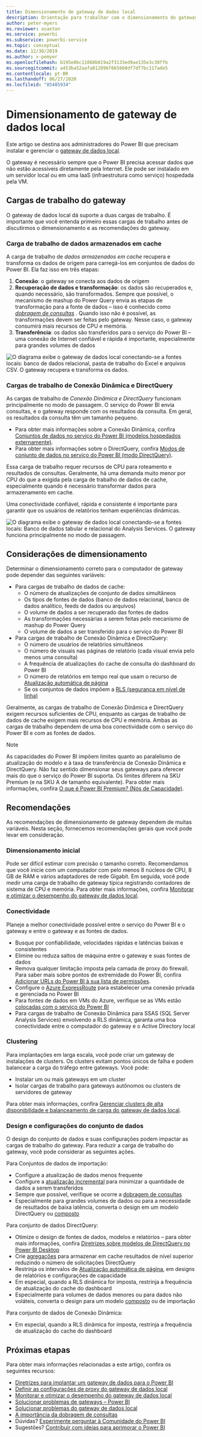 ```yaml
---
title: Dimensionamento de gateway de dados local
description: Orientação para trabalhar com o dimensionamento do gateway de dados local.
author: peter-myers
ms.reviewer: asaxton
ms.service: powerbi
ms.subservice: powerbi-service
ms.topic: conceptual
ms.date: 12/30/2019
ms.author: v-pemyer
ms.openlocfilehash: b195e0bc11068b819a2f3133ed9ae135e3c30ffb
ms.sourcegitcommit: a453ba52aafa012896f665660df7df7bc117ade5
ms.contentlocale: pt-BR
ms.lasthandoff: 06/27/2020
ms.locfileid: "85485934"
---
```

# <a name="on-premises-data-gateway-sizing"></a>Dimensionamento de gateway de dados local

Este artigo se destina aos administradores do Power BI que precisam instalar e gerenciar o [gateway de dados local](../connect-data/service-gateway-onprem.md).

O gateway é necessário sempre que o Power BI precisa acessar dados que não estão acessíveis diretamente pela Internet. Ele pode ser instalado em um servidor local ou em uma IaaS (infraestrutura como serviço) hospedada pela VM.

## <a name="gateway-workloads"></a>Cargas de trabalho do gateway

O gateway de dados local dá suporte a duas cargas de trabalho. É importante que você entenda primeiro essas cargas de trabalho antes de discutirmos o dimensionamento e as recomendações do gateway.

### <a name="cached-data-workload"></a>Carga de trabalho de dados armazenados em cache

A carga de trabalho de _dados armazenados em cache_ recupera e transforma os dados de origem para carregá-los em conjuntos de dados do Power BI. Ela faz isso em três etapas:

1. **Conexão**: o gateway se conecta aos dados de origem
1. **Recuperação de dados e transformação**: os dados são recuperados e, quando necessário, são transformados. Sempre que possível, o mecanismo de mashup do Power Query envia as etapas de transformação para a fonte de dados – isso é conhecido como _[dobragem de consultas](power-query-folding.md)_ . Quando isso não é possível, as transformações devem ser feitas pelo gateway. Nesse caso, o gateway consumirá mais recursos de CPU e memória.
1. **Transferência**: os dados são transferidos para o serviço do Power BI – uma conexão de Internet confiável e rápida é importante, especialmente para grandes volumes de dados

![O diagrama exibe o gateway de dados local conectando-se a fontes locais: banco de dados relacional, pasta de trabalho do Excel e arquivos CSV. O gateway recupera e transforma os dados.](media/gateway-onprem-sizing/gateway-onprem-workload-cached-data.png)

### <a name="live-connection-and-directquery-workloads"></a>Cargas de trabalho de Conexão Dinâmica e DirectQuery

As cargas de trabalho de _Conexão Dinâmica e DirectQuery_ funcionam principalmente no modo de passagem. O serviço do Power BI envia consultas, e o gateway responde com os resultados da consulta. Em geral, os resultados da consulta têm um tamanho pequeno.

- Para obter mais informações sobre a Conexão Dinâmica, confira [Conjuntos de dados no serviço do Power BI (modelos hospedados externamente)](../connect-data/service-datasets-understand.md#external-hosted-models).
- Para obter mais informações sobre o DirectQuery, confira [Modos de conjunto de dados no serviço do Power BI (modo DirectQuery)](../connect-data/service-dataset-modes-understand.md#directquery-mode).

Essa carga de trabalho requer recursos de CPU para roteamento e resultados de consultas. Geralmente, há uma demanda muito menor por CPU do que a exigida pela carga de trabalho de dados de cache, especialmente quando é necessário transformar dados para armazenamento em cache.

Uma conectividade confiável, rápida e consistente é importante para garantir que os usuários de relatórios tenham experiências dinâmicas.

![O diagrama exibe o gateway de dados local conectando-se a fontes locais: Banco de dados tabular e relacional do Analysis Services. O gateway funciona principalmente no modo de passagem.](media/gateway-onprem-sizing/gateway-onprem-workload-liveconnection-directquery.png)

## <a name="sizing-considerations"></a>Considerações de dimensionamento

Determinar o dimensionamento correto para o computador de gateway pode depender das seguintes variáveis:

- Para cargas de trabalho de dados de cache:
  - O número de atualizações de conjunto de dados simultâneos
  - Os tipos de fontes de dados (banco de dados relacional, banco de dados analítico, feeds de dados ou arquivos)
  - O volume de dados a ser recuperado das fontes de dados
  - As transformações necessárias a serem feitas pelo mecanismo de mashup do Power Query
  - O volume de dados a ser transferido para o serviço do Power BI
- Para cargas de trabalho de Conexão Dinâmica e DirectQuery:
  - O número de usuários de relatórios simultâneos
  - O número de visuais nas páginas de relatório (cada visual envia pelo menos uma consulta)
  - A frequência de atualizações do cache de consulta do dashboard do Power BI
  - O número de relatórios em tempo real que usam o recurso de [Atualização automática de página](../create-reports/desktop-automatic-page-refresh.md)
  - Se os conjuntos de dados impõem a [RLS (segurança em nível de linha)](../create-reports/desktop-rls.md)

Geralmente, as cargas de trabalho de Conexão Dinâmica e DirectQuery exigem recursos suficientes de CPU, enquanto as cargas de trabalho de dados de cache exigem mais recursos de CPU e memória. Ambas as cargas de trabalho dependem de uma boa conectividade com o serviço do Power BI e com as fontes de dados.

> [!NOTE]
> As capacidades do Power BI impõem limites quanto ao paralelismo de atualização do modelo e à taxa de transferência de Conexão Dinâmica e DirectQuery. Não faz sentido dimensionar seus gateways para oferecer mais do que o serviço do Power BI suporta. Os limites diferem na SKU Premium (e na SKU A de tamanho equivalente). Para obter mais informações, confira [O que é Power BI Premium? (Nós de Capacidade)](../admin/service-premium-what-is.md#capacity-nodes).

## <a name="recommendations"></a>Recomendações

As recomendações de dimensionamento de gateway dependem de muitas variáveis. Nesta seção, fornecemos recomendações gerais que você pode levar em consideração.

### <a name="initial-sizing"></a>Dimensionamento inicial

Pode ser difícil estimar com precisão o tamanho correto. Recomendamos que você inicie com um computador com pelo menos 8 núcleos de CPU, 8 GB de RAM e vários adaptadores de rede Gigabit. Em seguida, você pode medir uma carga de trabalho de gateway típica registrando contadores de sistema de CPU e memória. Para obter mais informações, confira [Monitorar e otimizar o desempenho do gateway de dados local](/data-integration/gateway/service-gateway-performance).

### <a name="connectivity"></a>Conectividade

Planeje a melhor conectividade possível entre o serviço do Power BI e o gateway e entre o gateway e as fontes de dados.

- Busque por confiabilidade, velocidades rápidas e latências baixas e consistentes
- Elimine ou reduza saltos de máquina entre o gateway e suas fontes de dados
- Remova qualquer limitação imposta pela camada de proxy do firewall. Para saber mais sobre pontos de extremidade do Power BI, confira [Adicionar URLs do Power BI à sua lista de permissões](../admin/power-bi-whitelist-urls.md).
- Configure o [Azure ExpressRoute](/azure/expressroute/expressroute-introduction) para estabelecer uma conexão privada e gerenciada no Power BI
- Para fontes de dados em VMs do Azure, verifique se as VMs estão [colocadas com o serviço do Power BI](../admin/service-admin-where-is-my-tenant-located.md)
- Para cargas de trabalho de Conexão Dinâmica para SSAS (SQL Server Analysis Services) envolvendo a RLS dinâmica, garanta uma boa conectividade entre o computador do gateway e o Active Directory local

### <a name="clustering"></a>Clustering

Para implantações em larga escala, você pode criar um gateway de instalações de clusters. Os clusters evitam pontos únicos de falha e podem balancear a carga do tráfego entre gateways. Você pode:

- Instalar um ou mais gateways em um cluster
- Isolar cargas de trabalho para gateways autônomos ou clusters de servidores de gateway

Para obter mais informações, confira [Gerenciar clusters de alta disponibilidade e balanceamento de carga do gateway de dados local](/data-integration/gateway/service-gateway-high-availability-clusters).

### <a name="dataset-design-and-settings"></a>Design e configurações do conjunto de dados

O design do conjunto de dados e suas configurações podem impactar as cargas de trabalho do gateway. Para reduzir a carga de trabalho do gateway, você pode considerar as seguintes ações.

Para Conjuntos de dados de importação:

- Configure a atualização de dados menos frequente
- Configure a [atualização incremental](../admin/service-premium-incremental-refresh.md) para minimizar a quantidade de dados a serem transferidos
- Sempre que possível, verifique se ocorre a [dobragem de consultas](power-query-folding.md)
- Especialmente para grandes volumes de dados ou para a necessidade de resultados de baixa latência, converta o design em um modelo DirectQuery ou [composto](../connect-data/service-dataset-modes-understand.md#composite-mode)

Para conjunto de dados DirectQuery:

- Otimize o design de fontes de dados, modelos e relatórios – para obter mais informações, confira [Diretrizes sobre modelos de DirectQuery no Power BI Desktop](directquery-model-guidance.md)
- Crie [agregações](../transform-model/desktop-aggregations.md) para armazenar em cache resultados de nível superior reduzindo o número de solicitações DirectQuery
- Restrinja os intervalos de [Atualização automática de página](../create-reports/desktop-automatic-page-refresh.md), em designs de relatórios e configurações de capacidade
- Em especial, quando a RLS dinâmica for imposta, restrinja a frequência de atualização do cache do dashboard
- Especialmente para volumes de dados menores ou para dados não voláteis, converta o design para um modelo [composto](../connect-data/service-dataset-modes-understand.md#composite-mode) ou de importação

Para conjunto de dados de Conexão Dinâmica:

- Em especial, quando a RLS dinâmica for imposta, restrinja a frequência de atualização do cache do dashboard

## <a name="next-steps"></a>Próximas etapas

Para obter mais informações relacionadas a este artigo, confira os seguintes recursos:

- [Diretrizes para implantar um gateway de dados para o Power BI](../connect-data/service-gateway-deployment-guidance.md)
- [Definir as configurações de proxy do gateway de dados local](/data-integration/gateway/service-gateway-proxy)
- [Monitorar e otimizar o desempenho do gateway de dados local](/data-integration/gateway/service-gateway-performance)
- [Solucionar problemas de gateways – Power BI](../connect-data/service-gateway-onprem-tshoot.md)
- [Solucionar problemas do gateway de dados local](/data-integration/gateway/service-gateway-tshoot)
- [A importância da dobragem de consultas](power-query-folding.md)
- Dúvidas? [Experimente perguntar à Comunidade do Power BI](https://community.powerbi.com/)
- Sugestões? [Contribuir com ideias para aprimorar o Power BI](https://ideas.powerbi.com)
